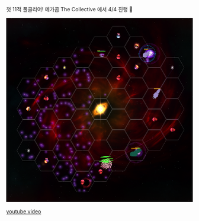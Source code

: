 첫 11적 풀클리어! 메가콥 The Collective 에서 4/4 진행 :muscle:  
  
![](../assets/20230129_RS11_Full_Clear.png)  

[youtube video](https://youtu.be/1pwK482HviU)  